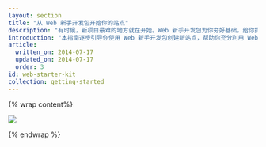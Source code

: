 ```yaml
---
layout: section
title: "从 Web 新手开发包开始你的站点"
description: "有时候，新项目最难的地方就在开始。Web 新手开发包为你夯好基础，给你提供一套工具，在开发过程中给予你帮助。"
introduction: "本指南逐步引导你使用 Web 新手开发包创建新站点，帮助你充分利用 Web 新手开发包提供的工具。"
article:
  written_on: 2014-07-17
  updated_on: 2014-07-17
  order: 3
id: web-starter-kit
collection: getting-started
---
```


{% wrap content%}

<img src="images/wsk-on-pixel-n5.png">

{% endwrap %}
